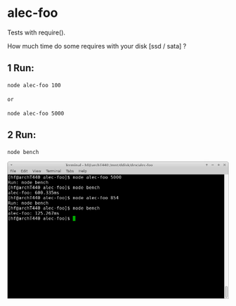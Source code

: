 # alec-foo

Tests with require().

How much time do some requires with your disk [ssd / sata] ?

## 1 Run:

```
node alec-foo 100

or 

node alec-foo 5000
```

## 2 Run:

```
node bench
```

![Alt a](https://github.com/panther-js/alec-foo/raw/master/a.png)
